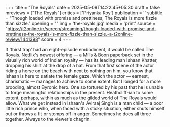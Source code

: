 +++
title = "The Royals"
date = 2025-05-09T14:22:45+05:30
draft = false
mreviews = ["The Royals"]
critics = ['Priyanka Roy']
publication = ''
subtitle = "Though loaded with promise and prettiness, The Royals is more fizzle than sizzle."
opening = ""
img = 'the-royals.jpg'
media = 'print'
source = "https://t2online.in/screen/streaming/though-loaded-with-promise-and-prettiness-the-royals-is-more-fizzle-than-sizzle.-a-t2online-review/1441398"
score = 4
+++

If 'thirst trap' had an eight-episode embodiment, it would be called The Royals. Netflix's newest offering — a Mills & Boon paperback set in the visually rich world of Indian royalty — has its leading man Ishaan Khatter, dropping his shirt at the drop of a hat. From that first scene of the actor riding a horse on the beach with next to nothing on him, you know that Ishaan is here to satiate the female gaze. Which the actor — earnest, charismatic — manages to achieve to some extent. But I longed for a more brooding, almost Byronic hero. One so tortured by his past that he is unable to forge meaningful relationships in the present. Heathcliff-ian to some extent, perhaps, within as much as the gilded world of The Royals would allow. What we get instead in Ishaan's Aviraaj Singh is a man child — a poor little rich prince who, when faced with a sticky situation, either shuts himself out or throws a fit or stomps off in anger. Sometimes he does all three together. Always to the viewer's chagrin.
